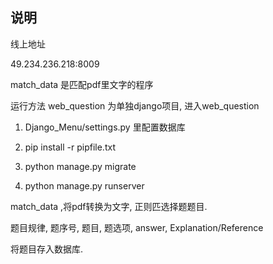 ## 说明

线上地址

49.234.236.218:8009

match_data 是匹配pdf里文字的程序



运行方法
web_question 为单独django项目, 进入web_question

1. Django_Menu/settings.py 里配置数据库

2. pip install -r pipfile.txt
3. python manage.py migrate
4. python manage.py runserver 


match_data ,将pdf转换为文字, 正则匹选择题题目.

题目规律,  题序号, 题目, 题选项, answer, Explanation/Reference

将题目存入数据库. 
